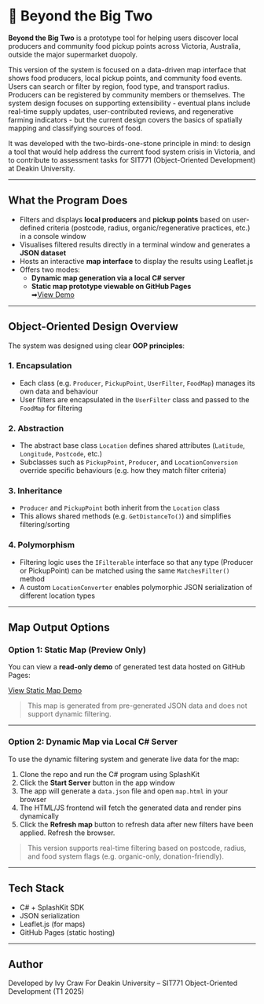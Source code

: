 # 🌱 Beyond the Big Two

**Beyond the Big Two** is a prototype tool for helping users discover local producers and community food pickup points across Victoria, Australia, outside the major supermarket duopoly. 

This version of the system is focused on a data-driven map interface that shows food producers, local pickup points, and community food events. Users can search or filter by region, food type, and transport radius. Producers can be registered by community members or themselves.
The system design focuses on supporting extensibility - eventual plans include real-time supply updates, user-contributed reviews, and regenerative farming indicators - but the current design covers the basics of spatially mapping and classifying sources of food.

It was developed with the two-birds-one-stone principle in mind: to design a tool that would help address the current food system crisis in Victoria, and to contribute to assessment tasks for SIT771 (Object-Oriented Development) at Deakin University.

---

## What the Program Does

- Filters and displays **local producers** and **pickup points** based on user-defined criteria (postcode, radius, organic/regenerative practices, etc.) in a console window
- Visualises filtered results directly in a terminal window and generates a **JSON dataset**
- Hosts an interactive **map interface** to display the results using Leaflet.js
- Offers two modes:
  - **Dynamic map generation via a local C# server**
  - **Static map prototype viewable on GitHub Pages**  
    ➡[View Demo](https://green-rocinante.github.io/beyond-the-big-two/map.html)

---

## Object-Oriented Design Overview

The system was designed using clear **OOP principles**:

### 1. **Encapsulation**
- Each class (e.g. `Producer`, `PickupPoint`, `UserFilter`, `FoodMap`) manages its own data and behaviour
- User filters are encapsulated in the `UserFilter` class and passed to the `FoodMap` for filtering

### 2. **Abstraction**
- The abstract base class `Location` defines shared attributes (`Latitude`, `Longitude`, `Postcode`, etc.)
- Subclasses such as `PickupPoint`, `Producer`, and `LocationConversion` override specific behaviours (e.g. how they match filter criteria)

### 3. **Inheritance**
- `Producer` and `PickupPoint` both inherit from the `Location` class
- This allows shared methods (e.g. `GetDistanceTo()`) and simplifies filtering/sorting

### 4. **Polymorphism**
- Filtering logic uses the `IFilterable` interface so that any type (Producer or PickupPoint) can be matched using the same `MatchesFilter()` method
- A custom `LocationConverter` enables polymorphic JSON serialization of different location types

---

## Map Output Options

### Option 1: Static Map (Preview Only)

You can view a **read-only demo** of generated test data hosted on GitHub Pages:

[View Static Map Demo](https://green-rocinante.github.io/beyond-the-big-two/map.html)

> This map is generated from pre-generated JSON data and does not support dynamic filtering.

---

### Option 2: Dynamic Map via Local C# Server

To use the dynamic filtering system and generate live data for the map:

1. Clone the repo and run the C# program using SplashKit
2. Click the **Start Server** button in the app window
3. The app will generate a `data.json` file and open `map.html` in your browser
4. The HTML/JS frontend will fetch the generated data and render pins dynamically
5. Click the **Refresh map** button to refresh data after new filters have been applied. Refresh the browser. 

> This version supports real-time filtering based on postcode, radius, and food system flags (e.g. organic-only, donation-friendly).

---

## Tech Stack

- C# + SplashKit SDK
- JSON serialization
- Leaflet.js (for maps)
- GitHub Pages (static hosting)

---

## Author

Developed by Ivy Craw
For Deakin University – SIT771 Object-Oriented Development (T1 2025)

